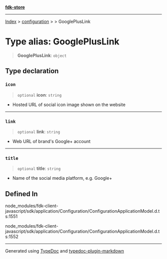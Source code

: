 [**fdk-store**](../../../README.md)
***

[Index](../../../API.md) > [configuration](../../README.md) > [<internal>](../README.md) > GooglePlusLink

# Type alias: GooglePlusLink

> **GooglePlusLink**: `object`

## Type declaration

### `icon`

> `optional` **icon**: `string`

- Hosted URL of social icon image shown on the website

***

### `link`

> `optional` **link**: `string`

- Web URL of brand's Google+ account

***

### `title`

> `optional` **title**: `string`

- Name of the social media platform, e.g. Google+

## Defined In

node\_modules/fdk-client-javascript/sdk/application/Configuration/ConfigurationApplicationModel.d.ts:1551

node\_modules/fdk-client-javascript/sdk/application/Configuration/ConfigurationApplicationModel.d.ts:1552

***
Generated using [TypeDoc](https://typedoc.org/) and [typedoc-plugin-markdown](https://www.npmjs.com/package/typedoc-plugin-markdown)
